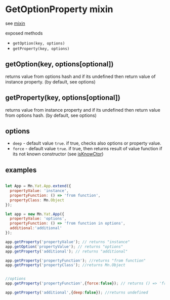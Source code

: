 # GetOptionProperty mixin
see [mixin](../helpers/mixin.md)

exposed methods
* `getOption(key, options)`
* `getProperty(key, options)`

## getOption(key, options[optional])
returns value from options hash and if its undefined then return value of instance property. (by default, see options)

## getProperty(key, options[optional])
returns value from instance property and if its undefined then return value from options hash. (by default, see options)

## options
* `deep` - default value `true`.
  if true, checks also options or property value.
* `force` - default value `true`.
  if true, then returns result of value function if its not known constructor (see [isKnowCtor](../helpers/isKnownCtor.md))

## examples

```js

let App = Mn.Yat.App.extend({
  propertyValue: 'instance',
  propertyFunction: () => 'from function',
  propertyClass: Mn.Object
});

let app = new Mn.Yat.App({
  propertyValue: 'options',
  propertyFunction: () => 'from function in options',
  additional:'additional'
});

app.getProperty('propertyValue'); // returns "instance"
app.getOption('propertyValue'); // returns "options"
app.getProperty('additional'); // returns "additional"

app.getProperty('propertyFunction'); //returns "from function"
app.getProperty('propertyClass'); //returns Mn.Object


//options
app.getProperty('propertyFunction',{force:false}); // returns () => 'from function'

app.getProperty('additional',{deep:false}); //returns undefined


```
